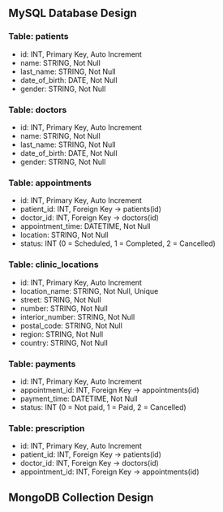 ## MySQL Database Design
### Table: patients
  - id: INT, Primary Key, Auto Increment
  - name: STRING, Not Null
  - last_name: STRING, Not Null
  - date_of_birth: DATE, Not Null
  - gender: STRING, Not Null
### Table: doctors
  - id: INT, Primary Key, Auto Increment
  - name: STRING, Not Null
  - last_name: STRING, Not Null
  - date_of_birth: DATE, Not Null
  - gender: STRING, Not Null
### Table: appointments
  - id: INT, Primary Key, Auto Increment
  - patient_id: INT, Foreign Key -> patients(id)
  - doctor_id: INT, Foreign Key -> doctors(id)
  - appointment_time: DATETIME, Not Null
  - location: STRING, Not Null
  - status: INT (0 = Scheduled, 1 = Completed, 2 = Cancelled)
### Table: clinic_locations
  - id: INT, Primary Key, Auto Increment
  - location_name: STRING, Not Null, Unique
  - street: STRING, Not Null
  - number: STRING, Not Null
  - interior_number: STRING, Not Null
  - postal_code: STRING, Not Null
  - region: STRING, Not Null
  - country: STRING, Not Null
### Table: payments
  - id: INT, Primary Key, Auto Increment
  - appointment_id: INT, Foreign Key -> appointments(id)
  - payment_time: DATETIME, Not Null
  - status: INT (0 = Not paid, 1 = Paid, 2 = Cancelled)
### Table: prescription
  - id: INT, Primary Key, Auto Increment
  - patient_id: INT, Foreign Key -> patients(id)
  - doctor_id: INT, Foreign Key -> doctors(id)
  - appointment_id: INT, Foreign Key -> appointments(id)
## MongoDB Collection Design
